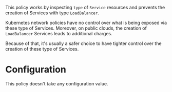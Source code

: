 This policy works by inspecting `type` of `Service` resources and prevents the
creation of Services with type `LoadBalancer`.

Kubernetes network policies have no control over what is being exposed
via these type of Services. Moreover, on public clouds, the creation of
`LoadBalancer` Services leads to additional charges.

Because of that, it's usually a safer choice to have
tighter control over the creation of these type of Services.

# Configuration

This policy doesn't take any configuration value.
